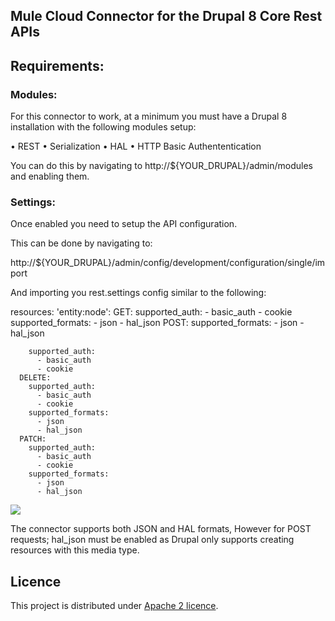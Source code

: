 
Mule Cloud Connector for the Drupal 8 Core Rest APIs
----------------------------------------------------

## Requirements:

### Modules:
For this connector to work, at a minimum you must have a Drupal 8 installation with the following modules setup:

• REST
• Serialization 
• HAL
• HTTP Basic Authententication

You can do this by navigating to http://${YOUR_DRUPAL}/admin/modules and enabling them.

### Settings:
Once enabled you need to setup the API configuration.

This can be done by navigating to:

http://${YOUR_DRUPAL}/admin/config/development/configuration/single/import

And importing you rest.settings config similar to the following:

  resources:
    'entity:node':
      GET:
        supported_auth:
          - basic_auth
          - cookie
        supported_formats:
          - json
          - hal_json
      POST:
        supported_formats:
          - json
          - hal_json
  
        supported_auth:
          - basic_auth
          - cookie
      DELETE:
        supported_auth:
          - basic_auth
          - cookie
        supported_formats:
          - json
          - hal_json
      PATCH:
        supported_auth:
          - basic_auth
          - cookie
        supported_formats:
          - json
          - hal_json

![](https://github.com/ryandcarter/drupal8-connector/blob/master/doc/setting-import.png)

The connector supports both JSON and HAL formats, However for POST requests; hal_json must be enabled as Drupal only supports creating resources with this media type.
 
Licence
----------------------------
This project is distributed under [Apache 2 licence](http://www.apache.org/licenses/LICENSE-2.0.html). 
